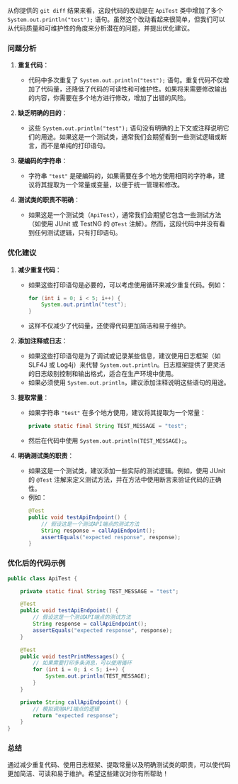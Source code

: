从你提供的 `git diff` 结果来看，这段代码的改动是在 `ApiTest` 类中增加了多个 `System.out.println("test");` 语句。虽然这个改动看起来很简单，但我们可以从代码质量和可维护性的角度来分析潜在的问题，并提出优化建议。

### 问题分析

1. **重复代码**：
   - 代码中多次重复了 `System.out.println("test");` 语句。重复代码不仅增加了代码量，还降低了代码的可读性和可维护性。如果将来需要修改输出的内容，你需要在多个地方进行修改，增加了出错的风险。

2. **缺乏明确的目的**：
   - 这些 `System.out.println("test");` 语句没有明确的上下文或注释说明它们的用途。如果这是一个测试类，通常我们会期望看到一些测试逻辑或断言，而不是单纯的打印语句。

3. **硬编码的字符串**：
   - 字符串 `"test"` 是硬编码的，如果需要在多个地方使用相同的字符串，建议将其提取为一个常量或变量，以便于统一管理和修改。

4. **测试类的职责不明确**：
   - 如果这是一个测试类（`ApiTest`），通常我们会期望它包含一些测试方法（如使用 JUnit 或 TestNG 的 `@Test` 注解）。然而，这段代码中并没有看到任何测试逻辑，只有打印语句。

### 优化建议

1. **减少重复代码**：
   - 如果这些打印语句是必要的，可以考虑使用循环来减少重复代码。例如：
     ```java
     for (int i = 0; i < 5; i++) {
         System.out.println("test");
     }
     ```
   - 这样不仅减少了代码量，还使得代码更加简洁和易于维护。

2. **添加注释或日志**：
   - 如果这些打印语句是为了调试或记录某些信息，建议使用日志框架（如 SLF4J 或 Log4j）来代替 `System.out.println`。日志框架提供了更灵活的日志级别控制和输出格式，适合在生产环境中使用。
   - 如果必须使用 `System.out.println`，建议添加注释说明这些语句的用途。

3. **提取常量**：
   - 如果字符串 `"test"` 在多个地方使用，建议将其提取为一个常量：
     ```java
     private static final String TEST_MESSAGE = "test";
     ```
   - 然后在代码中使用 `System.out.println(TEST_MESSAGE);`。

4. **明确测试类的职责**：
   - 如果这是一个测试类，建议添加一些实际的测试逻辑。例如，使用 JUnit 的 `@Test` 注解来定义测试方法，并在方法中使用断言来验证代码的正确性。
   - 例如：
     ```java
     @Test
     public void testApiEndpoint() {
         // 假设这是一个测试API端点的测试方法
         String response = callApiEndpoint();
         assertEquals("expected response", response);
     }
     ```

### 优化后的代码示例

```java
public class ApiTest {

    private static final String TEST_MESSAGE = "test";

    @Test
    public void testApiEndpoint() {
        // 假设这是一个测试API端点的测试方法
        String response = callApiEndpoint();
        assertEquals("expected response", response);
    }

    @Test
    public void testPrintMessages() {
        // 如果需要打印多条消息，可以使用循环
        for (int i = 0; i < 5; i++) {
            System.out.println(TEST_MESSAGE);
        }
    }

    private String callApiEndpoint() {
        // 模拟调用API端点的逻辑
        return "expected response";
    }
}
```

### 总结

通过减少重复代码、使用日志框架、提取常量以及明确测试类的职责，可以使代码更加简洁、可读和易于维护。希望这些建议对你有所帮助！